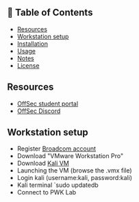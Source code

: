 ## 📑 Table of Contents

- [Resources](#Resources)
- [Workstation setup](#Workstationsetup)
- [Installation](#installation)
- [Usage](#usage)
- [Notes](#notes)
- [License](#license)

## Resources
- [OffSec student portal](https://help.offsec.com/hc/en-us/articles/9550819362964-Connectivity-Guide) 
- [OffSec Discord](https://discord.gg/offsec)

## Workstation setup
- Register [Broadcom account](https://profile.broadcom.com/web/registration)
- Download "VMware Workstation Pro"
- Download [Kali VM](https://help.offsec.com/hc/en-us/articles/360049796792-Kali-Linux-Virtual-Machine)
- Launching the VM (browse the .vmx file)
- Login kali (username:kali, password:kali)
- Kali terminal `sudo updatedb
- Connect to PWK Lab
